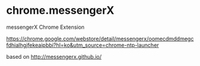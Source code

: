 chrome.messengerX
===============
messengerX Chrome Extension


https://chrome.google.com/webstore/detail/messengerx/oomecdmddmegcfdhialhgjfekeaipbbi?hl=ko&utm_source=chrome-ntp-launcher

based on http://messengerx.github.io/